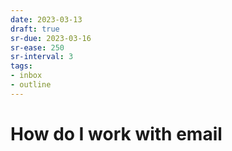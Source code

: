 ```yaml
---
date: 2023-03-13
draft: true
sr-due: 2023-03-16
sr-ease: 250
sr-interval: 3
tags:
- inbox
- outline
---
```


# How do I work with email